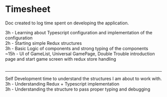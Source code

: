 # Timesheet
Doc created to log time spent on developing the application.<br/>

3h - Learning about Typescript configuration and implementation of the configuration<br/>
2h - Starting simple Redux structures<br/>
3h - Basic Logic of components and strong typing of the components<br/>
~15h - UI of GameList, Universal GamePage, Double Trouble introduction page and start game screen with redux store handling<br/>
<br/>
<hr>
Self Development time to understand the structures I am about to work with.<br/>
3h - Understanding Redux + Typescript implementation<br/>
3h - Understanding the structure to pass proper typing and debugging<br/>
